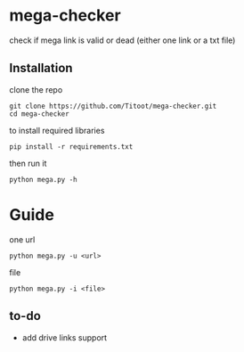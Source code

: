 
# mega-checker
check if mega link is valid or dead (either one link or a txt file)


## Installation
clone the repo
```
git clone https://github.com/Titoot/mega-checker.git
cd mega-checker
```
to install required libraries
```
pip install -r requirements.txt
```

then run it
```
python mega.py -h

```
# Guide

one url
```
python mega.py -u <url>

```
file
```
python mega.py -i <file>

```

## to-do

- add drive links support



<!--- CRINGE
#### donate if you liked what i do :)
#### bitcoin:
#### bc1q773tfvtmuefey2rc2smh98m6xtcuza29xfgfyw
#### ETH:
#### 0xf09B18434F441E49fc90BE141b2Ba3877c1C1b2d
#### you don't have to --->
